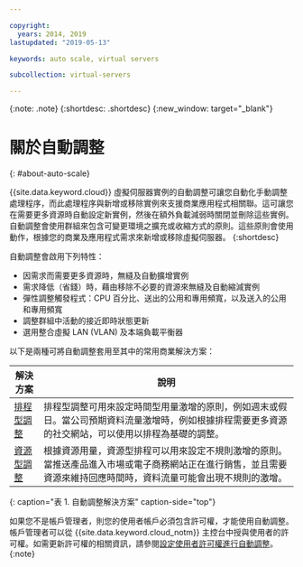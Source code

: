 ```yaml
---

copyright:
  years: 2014, 2019
lastupdated: "2019-05-13"

keywords: auto scale, virtual servers

subcollection: virtual-servers

---
```


{:note: .note}
{:shortdesc: .shortdesc}
{:new_window: target="_blank"}

# 關於自動調整
{: #about-auto-scale}

{{site.data.keyword.cloud}} 虛擬伺服器實例的自動調整可讓您自動化手動調整處理程序，而此處理程序與新增或移除實例來支援商業應用程式相關聯。這可讓您在需要更多資源時自動設定新實例，然後在額外負載減弱時關閉並刪除這些實例。自動調整會使用群組來包含可變更環境之擴充或收縮方式的原則。這些原則會使用動作，根據您的商業及應用程式需求來新增或移除虛擬伺服器。
{:shortdesc}

自動調整會啟用下列特性：

* 因需求而需要更多資源時，無縫及自動擴增實例
* 需求降低（省錢）時，藉由移除不必要的資源來無縫及自動縮減實例
* 彈性調整觸發程式：CPU 百分比、送出的公用和專用頻寬，以及送入的公用和專用頻寬
* 調整群組中活動的接近即時狀態更新
* 選用整合虛擬 LAN (VLAN) 及本端負載平衡器

以下是兩種可將自動調整套用至其中的常用商業解決方案：

| 解決方案 |說明                                                                                              |
| -------- | ----------- |
| [排程型調整](/docs/vsi?topic=virtual-servers-managing-schedule-based-auto-scaling) | 排程型調整可用來設定時間型用量激增的原則，例如週末或假日。當公司預期資料流量激增時，例如根據排程需要更多資源的社交網站，可以使用以排程為基礎的調整。|
| [資源型調整](/docs/vsi?topic=virtual-servers-managing-resourced-based-auto-scaling) | 根據資源用量，資源型排程可以用來設定不規則激增的原則。當推送產品進入市場或電子商務網站正在進行銷售，並且需要資源來維持回應時間時，資料流量可能會出現不規則的激增。|
{: caption="表 1. 自動調整解決方案" caption-side="top"}

如果您不是帳戶管理者，則您的使用者帳戶必須包含許可權，才能使用自動調整。帳戶管理者可以從 {{site.data.keyword.cloud_notm}} 主控台中授與使用者的許可權。如需更新許可權的相關資訊，請參閱[設定使用者許可權進行自動調整](/docs/vsi?topic=virtual-servers-user-permissions-required-to-use-auto-scale)。{:note}


